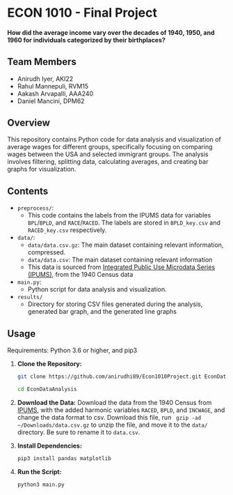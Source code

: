 # ECON 1010 - Final Project

#### How did the average income vary over the decades of 1940, 1950, and 1960 for individuals categorized by their birthplaces?

## Team Members
- Anirudh Iyer, AKI22
- Rahul Mannepuli, RVM15
- Aakash Arvapalli, AAA240
- Daniel Mancini, DPM62

## Overview

This repository contains Python code for data analysis and visualization of average wages for different groups, specifically focusing on comparing wages between the USA and selected immigrant groups. The analysis involves filtering, splitting data, calculating averages, and creating bar graphs for visualization.

## Contents
- `preprocess/`: 
   - This code contains the labels from the IPUMS data for variables `BPL`/`BPLD`, and `RACE`/`RACED`. The labels are stored in `BPLD_key.csv` and `RACED_key.csv` respectively. 
- `data/`:
   - `data/data.csv.gz`: The main dataset containing relevant information, compressed.
   - `data/data.csv`: The main dataset containing relevant information 
   - This data is sourced from [Integrated Public Use Microdata Series (IPUMS)](https://pop.umn.edu/projects/ipums-usa), from the 1940 Census data
- `main.py`: 
   - Python script for data analysis and visualization.
- `results/`
   - Directory for storing CSV files generated during the analysis, generated bar graph, and the generated line graphs

## Usage
Requirements: Python 3.6 or higher, and pip3

1. **Clone the Repository:**
   ```bash
   git clone https://github.com/anirudhi89/Econ1010Project.git EconDataAnalysis
   ```
   ```bash
   cd EconDataAnalysis
   ```
2. **Download the Data:**
Download the data from the 1940 Census from [IPUMS](https://pop.umn.edu/projects/ipums-usa), with the added harmonic variables `RACED`, `BPLD`, and `INCWAGE`, and change the data format to csv. Download this file, run ` gzip -ad ~/Downloads/data.csv.gz` to unzip the file, and move it to the `data/` directory. Be sure to rename it to `data.csv`.

3. **Install Dependencies:**
   ```bash
   pip3 install pandas matplotlib
   ```
4. **Run the Script:**
   ```bash
   python3 main.py
    ```
